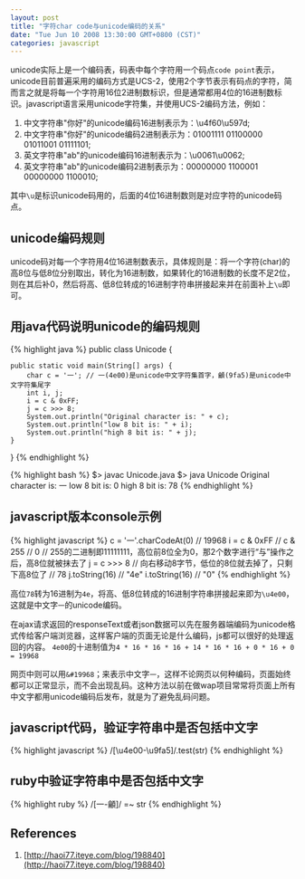 ```yaml
---
layout: post
title: "字符char code与unicode编码的关系"
date: "Tue Jun 10 2008 13:30:00 GMT+0800 (CST)"
categories: javascript
---
```


unicode实际上是一个编码表，码表中每个字符用一个码点`code point`表示，unicode目前普遍采用的编码方式是UCS-2，使用2个字节表示有码点的字符，简而言之就是将每一个字符用16位2进制数标识，但是通常都用4位的16进制数标识。javascript语言采用unicode字符集，并使用UCS-2编码方法，例如：

1. 中文字符串"你好"的unicode编码16进制表示为：\u4f60\u597d;
2. 中文字符串"你好"的unicode编码2进制表示为：01001111 01100000 01011001 01111101;
3. 英文字符串"ab"的unicode编码16进制表示为：\u0061\u0062;
4. 英文字符串"ab"的unicode编码2进制表示为：00000000 1100001 00000000 1100010;

其中`\u`是标识unicode码用的，后面的4位16进制数则是对应字符的unicode码点。

unicode编码规则
-----

unicode码对每一个字符用4位16进制数表示，具体规则是：将一个字符(char)的高8位与低8位分别取出，转化为16进制数，如果转化的16进制数的长度不足2位，则在其后补0，然后将高、低8位转成的16进制字符串拼接起来并在前面补上`\u`即可。

用java代码说明unicode的编码规则
-----

{% highlight java %}
public class Unicode {

    public static void main(String[] args) {
        char c = '一'; // 一(4e00)是unicode中文字符集首字，龥(9fa5)是unicode中文字符集尾字
        int i, j;
        i = c & 0xFF;
        j = c >>> 8;
        System.out.println("Original character is: " + c);
        System.out.println("low 8 bit is: " + i);
        System.out.println("high 8 bit is: " + j);
    }

}
{% endhighlight %}

{% highlight bash %}
$> javac Unicode.java
$> java Unicode
Original character is: 一
low 8 bit is: 0
high 8 bit is: 78
{% endhighlight %}

javascript版本console示例
-----

{% highlight javascript %}
c = '一'.charCodeAt(0)
// 19968
i = c & 0xFF // c & 255
// 0
// 255的二进制即11111111，高位前8位全为0，那2个数字进行“与”操作之后，高8位就被抹去了
j = c >>> 8 // 向右移动8字节，低位的8位就去掉了，只剩下高8位了
// 78
j.toString(16)
// "4e"
i.toString(16)
// "0"
{% endhighlight %}

高位`78`转为16进制为`4e`，将高、低8位转成的16进制字符串拼接起来即为`\u4e00`，这就是中文字`一`的unicode编码。

在ajax请求返回的responseText或者json数据可以先在服务器端编码为unicode格式传给客户端浏览器，这样客户端的页面无论是什么编码，js都可以很好的处理返回的内容。
`4e00`的十进制值为`4 * 16 * 16 * 16 + 14 * 16 * 16 + 0 * 16 + 0 = 19968`

网页中则可以用`&#19968`；来表示中文字`一`，这样不论网页以何种编码，页面始终都可以正常显示，而不会出现乱码。这种方法以前在做wap项目常常将页面上所有中文字都用unicode编码后发布，就是为了避免乱码问题。

javascript代码，验证字符串中是否包括中文字
-----

{% highlight javascript %}
/[\u4e00-\u9fa5]/.test(str)
{% endhighlight %}

ruby中验证字符串中是否包括中文字
-----

{% highlight ruby %}
/[一-龥]/ =~ str
{% endhighlight %}

References
-----

1. [http://haoi77.iteye.com/blog/198840](http://haoi77.iteye.com/blog/198840)
